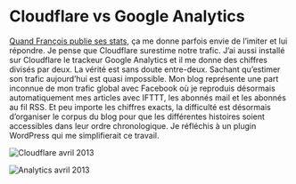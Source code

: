 # Cloudflare vs Google Analytics

[Quand François publie ses stats](http://www.tierslivre.net/spip/spip.php?article3521), ça me donne parfois envie de l’imiter et lui répondre. Je pense que Cloudflare surestime notre trafic. J’ai aussi installé sur Cloudflare le trackeur Google Analytics et il me donne des chiffres divisés par deux. La vérité est sans doute entre-deux. Sachant qu’estimer son trafic aujourd’hui est quasi impossible. Mon blog représente une part inconnue de mon trafic global avec Facebook où je reproduis désormais automatiquement mes articles avec IFTTT, les abonnés mail et les abonnés au fil RSS. Et peu importe les chiffres exacts, la difficulté est désormais d’organiser le corpus du blog pour que les différentes histoires soient accessibles dans leur ordre chronologique. Je réfléchis à un plugin WordPress qui me simplifierait ce travail.<span id="more-32600"></span>

![Cloudflare avril 2013](https://tcrouzet.com/images_tc/2013/05/cloudflare.png)

![Analytics avril 2013](https://tcrouzet.com/images_tc/2013/05/analytics.png)